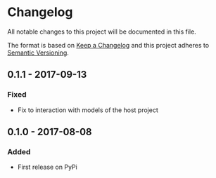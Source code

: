 # Changelog
All notable changes to this project will be documented in this file.

The format is based on [Keep a Changelog](http://keepachangelog.com/en/1.0.0/)
and this project adheres to [Semantic Versioning](http://semver.org/spec/v2.0.0.html).

## 0.1.1 - 2017-09-13
### Fixed
- Fix to interaction with models of the host project

## 0.1.0 - 2017-08-08
### Added
- First release on PyPi
